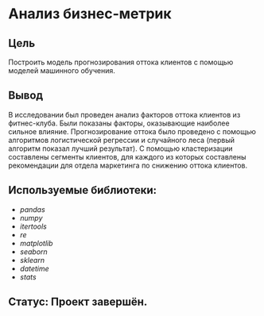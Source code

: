 # Анализ бизнес-метрик


## Цель

Построить модель прогнозирования оттока клиентов с помощью моделей машинного обучения.

## Вывод

В исследовании был проведен анализ факторов оттока клиентов из фитнес-клуба. Были показаны факторы, оказывающие наиболее сильное влияние. Прогнозирование оттока было проведено с помощью алгоритмов логистической регрессии и случайного леса (первый алгоритм показал лучший результат). С помощью кластеризации составлены сегменты клиентов, для каждого из которых составлены рекомендации для отдела маркетинга по снижению оттока клиентов. 

## Используемые библиотеки:
- *pandas*
- *numpy*
- *itertools*
- *re*
- *matplotlib*
- *seaborn*
- *sklearn*
- *datetime*
- *stats*

## Статус: Проект завершён.
